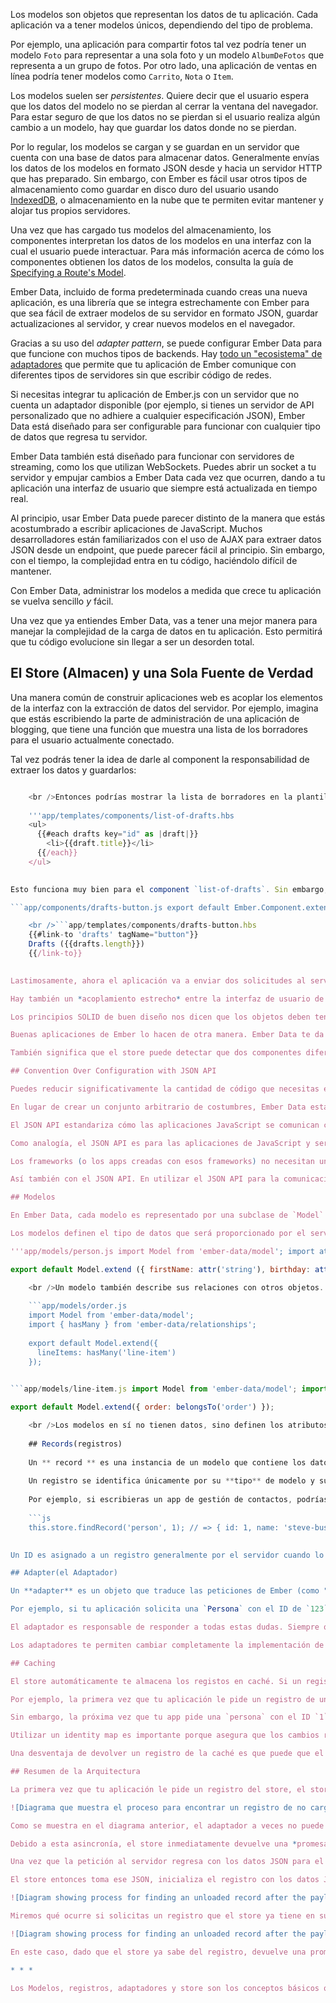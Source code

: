Los modelos son objetos que representan los datos de tu aplicación. Cada aplicación va a tener modelos únicos, dependiendo del tipo de problema.

Por ejemplo, una aplicación para compartir fotos tal vez podría tener un modelo `Foto` para representar a una sola foto y un modelo `AlbumDeFotos` que representa a un grupo de fotos. Por otro lado, una aplicación de ventas en línea podría tener modelos como `Carrito`, `Nota` o `Item`.

Los modelos suelen ser *persistentes*. Quiere decir que el usuario espera que los datos del modelo no se pierdan al cerrar la ventana del navegador. Para estar seguro de que los datos no se pierdan si el usuario realiza algún cambio a un modelo, hay que guardar los datos donde no se pierdan.

Por lo regular, los modelos se cargan y se guardan en un servidor que cuenta con una base de datos para almacenar datos. Generalmente envías los datos de los modelos en formato JSON desde y hacia un servidor HTTP que has preparado. Sin embargo, con Ember es fácil usar otros tipos de almacenamiento como guardar en disco duro del usuario usando [IndexedDB](https://developer.mozilla.org/en-US/docs/Web/API/IndexedDB_API), o almacenamiento en la nube que te permiten evitar mantener y alojar tus propios servidores.

Una vez que has cargado tus modelos del almacenamiento, los componentes interpretan los datos de los modelos en una interfaz con la cual el usuario puede interactuar. Para más información acerca de cómo los componentes obtienen los datos de los modelos, consulta la guía de [Specifying a Route's Model](../routing/specifying-a-routes-model).

Ember Data, incluido de forma predeterminada cuando creas una nueva aplicación, es una librería que se integra estrechamente con Ember para que sea fácil de extraer modelos de su servidor en formato JSON, guardar actualizaciones al servidor, y crear nuevos modelos en el navegador.

Gracias a su uso del *adapter pattern*, se puede configurar Ember Data para que funcione con muchos tipos de backends. Hay [todo un "ecosistema" de adaptadores](http://emberobserver.com/categories/ember-data-adapters) que permite que tu aplicación de Ember comunique con diferentes tipos de servidores sin que escribir código de redes.

Si necesitas integrar tu aplicación de Ember.js con un servidor que no cuenta un adaptador disponible (por ejemplo, si tienes un servidor de API personalizado que no adhiere a cualquier especificación JSON), Ember Data está diseñado para ser configurable para funcionar con cualquier tipo de datos que regresa tu servidor.

Ember Data también está diseñado para funcionar con servidores de streaming, como los que utilizan WebSockets. Puedes abrir un socket a tu servidor y empujar cambios a Ember Data cada vez que ocurren, dando a tu aplicación una interfaz de usuario que siempre está actualizada en tiempo real.

Al principio, usar Ember Data puede parecer distinto de la manera que estás acostumbrado a escribir aplicaciones de JavaScript. Muchos desarrolladores están familiarizados con el uso de AJAX para extraer datos JSON desde un endpoint, que puede parecer fácil al principio. Sin embargo, con el tiempo, la complejidad entra en tu código, haciéndolo difícil de mantener.

Con Ember Data, administrar los modelos a medida que crece tu aplicación se vuelva sencillo *y* fácil.

Una vez que ya entiendes Ember Data, vas a tener una mejor manera para manejar la complejidad de la carga de datos en tu aplicación. Esto permitirá que tu código evolucione sin llegar a ser un desorden total.

## El Store (Almacen) y una Sola Fuente de Verdad

Una manera común de construir aplicaciones web es acoplar los elementos de la interfaz con la extracción de datos del servidor. Por ejemplo, imagina que estás escribiendo la parte de administración de una aplicación de blogging, que tiene una función que muestra una lista de los borradores para el usuario actualmente conectado.

Tal vez podrás tener la idea de darle al component la responsabilidad de extraer los datos y guardarlos:

```app/components/list-of-drafts.js export default Ember.Component.extend({ willRender() { $.getJSON('/drafts').then(data => { this.set('drafts', data); }); } });

    <br />Entonces podrías mostrar la lista de borradores en la plantilla de su component así: 
    
    '''app/templates/components/list-of-drafts.hbs 
    <ul>
      {{#each drafts key="id" as |draft|}}
        <li>{{draft.title}}</li>
      {{/each}}
    </ul>
    

Esto funciona muy bien para el component `list-of-drafts`. Sin embargo, tu aplicación probablemente tiene muchos componentes diferentes. En otra página tal vez quieres un componente para mostrar el número de borradores. Tal vez te ocurre copiar y pegar el código de `willRender` existente en el nuevo componente.

```app/components/drafts-button.js export default Ember.Component.extend({ willRender() { $.getJSON('/drafts').then(data => { this.set('drafts', data); }); } });

    <br />```app/templates/components/drafts-button.hbs
    {{#link-to 'drafts' tagName="button"}}
    Drafts ({{drafts.length}})
    {{/link-to}}
    

Lastimosamente, ahora el aplicación va a enviar dos solicitudes al servidor para la misma información. No sólo es costoso solicitar los datos redundantes en términos de ancho de banda desperdiciado y en la velocidad percibida de tu aplicación, también los dos valores fácilmente pueden quedar fuera de sincronización. Probablemente has usado un aplicación web donde la lista de elementos queda fuera de sincronización con el contador en la barra de herramientas, llegando a ser una experiencia frustrante e inconsistente.

Hay también un *acoplamiento estrecho* entre la interfaz de usuario de la aplicación y el código de red. Si la url o el formato del objeto JSON cambia, probablemente todos los componentes de interfaz de usuario se rompen en formas que son difíciles de identificar.

Los principios SOLID de buen diseño nos dicen que los objetos deben tener una sola responsabilidad. La responsabilidad de un componente debe presentar datos del modelo al usuario, no extraer el modelo del servidor.

Buenas aplicaciones de Ember lo hacen de otra manera. Ember Data te da una sola **store** que es el repositorio central de los modelos en tu aplicación. Los componentes y rutas pueden pedirle los modelos del store, y el store es responsable de saber encontrarlos.

También significa que el store puede detectar que dos componentes diferentes piden el mismo modelo, lo que permite tu app extraer los datos del servidor una sola vez. Puedes tomar el store como una caché de read-through para los modelos de tu app. Ambos tus componentes y rutas tienen acceso a este store compartido; cuando necesitan mostrar o modificar un modelo, primero lo piden del store.

## Convention Over Configuration with JSON API

Puedes reducir significativamente la cantidad de código que necesitas escribir y mantener, apoyándose en los convenios de Ember. Dado que estas costumbres se compartirán entre los desarrolladores de tu equipo, seguirlas tiene como resultado código que es más fácil de mantener y entender.

En lugar de crear un conjunto arbitrario de costumbres, Ember Data está diseñado para funcionar automáticamente con el [JSON API](http://jsonapi.org). JSON API es una especificación formal para construir los APIs convencionales, robustos, y de alto rendimiento que permiten a los clientes y servidores comunicarse con los datos de los modelos.

El JSON API estandariza cómo las aplicaciones JavaScript se comunican con los servidores, para reducir el acoplamiento entre el frontend y el backend, y así tienes más libertad para intercambiar las piezas de tu stack.

Como analogía, el JSON API es para las aplicaciones de JavaScript y servidores de API lo que SQL es para los frameworks del lado del servidor y las bases de datos. Frameworks populares como Ruby on Rails, Django, Laravel, Spring, y otros funcionan automáticamente con muchas bases de datos diferentes, como MySQL, PostgreSQL, SQL Server y otras.

Los frameworks (o los apps creadas con esos frameworks) no necesitan un montón de código personalizado para añadir soporte para una base de datos nueva; siempre que la base de datos sea compatible con SQL, añadir soporte para ella es relativamente fácil.

Así también con el JSON API. En utilizar el JSON API para la comunicación entre tu app de Ember y tu servidor, puedes cambiar tu stack de backend totalmente sin romper tu frontend. Y al agregar apps para otras plataformas, como iOS y Android, puedes aprovechar las librerías de JSON API para esas plataformas para utilizar fácilmente la misma API usada por tu app de Ember.

## Modelos

En Ember Data, cada modelo es representado por una subclase de `Model` que define los atributos, relaciones y comportamiento de los datos que le presentas al usuario.

Los modelos definen el tipo de datos que será proporcionado por el servidor. Por ejemplo, un modelo de `Persona` puede tener un atributo `nombre` que es un string (tipo de dato carácter) y un atributo `cumpleaños` que es una fecha:

'''app/models/person.js import Model from 'ember-data/model'; import attr from 'ember-data/attr';

export default Model.extend ({ firstName: attr('string'), birthday: attr('date') });

    <br />Un modelo también describe sus relaciones con otros objetos. Por ejemplo, un «pedido» puede tener muchos «artículos» y un «artículo» puede pertenecer a un «pedido».
    
    ```app/models/order.js
    import Model from 'ember-data/model';
    import { hasMany } from 'ember-data/relationships';
    
    export default Model.extend({
      lineItems: hasMany('line-item')
    });
    

```app/models/line-item.js import Model from 'ember-data/model'; import { belongsTo } from 'ember-data/relationships';

export default Model.extend({ order: belongsTo('order') });

    <br />Los modelos en sí no tienen datos, sino definen los atributos, relaciones y comportamiento de instancias específicas, que se llaman ** records**(registros).
    
    ## Records(registros)
    
    Un ** record ** es una instancia de un modelo que contiene los datos cargados desde un servidor. Tu aplicación también puede crear nuevos registros y guardarlos al servidor.
    
    Un registro se identifica únicamente por su **tipo** de modelo y su **ID**.
    
    Por ejemplo, si escribieras un app de gestión de contactos, podrías tener un modelo de 'Persona'. Un registro de tu app podría tener un tipo de 'persona' y un ID de '1' o 'steve buscemi'.
    
    ```js
    this.store.findRecord('person', 1); // => { id: 1, name: 'steve-buscemi' }
    

Un ID es asignado a un registro generalmente por el servidor cuando lo guardas por primera vez, pero también puedes generar los IDs del lado del cliente.

## Adapter(el Adaptador)

Un **adapter** es un objeto que traduce las peticiones de Ember (como "buscar el usuario con el ID de 123") en las peticiones a un servidor.

Por ejemplo, si tu aplicación solicita una `Persona` con el ID de `123`, ¿Ember cómo debería cargarla? ¿A través de HTTP o un WebSocket? Si es a través de HTTP, la URL sería ¿`/person/1`? o ¿`/resources/people/1`?

El adaptador es responsable de responder a todas estas dudas. Siempre que tu app le pida al <<store>> por un registro que no se encuentra en caché, lo pide del adaptador. Si cambias un registro y lo guardas, el store le pasa el registro al adaptador para enviar los datos correspondientes al servidor y confirmar que se ha guardado correctamente.

Los adaptadores te permiten cambiar completamente la implementación de tu API sin afectar el código de tu aplicación de Ember.

## Caching

El store automáticamente te almacena los registos en caché. Si un registro ya se había cargado, pedirlo otra vez siempre te devuelve la misma instancia de objeto. Esto minimiza el número de peticiones y respuestas del servidor y le permite a tu aplicación hacer el render de la interfaz de usuario lo más rápido posible.

Por ejemplo, la primera vez que tu aplicación le pide un registro de una `persona` con el ID de `1` del store, el store extrae esa información del servidor.

Sin embargo, la próxima vez que tu app pide una `persona` con el ID `1`, el store se dará cuenta de que ya había obtenido y almacenado en caché esa información del servidor. En lugar de enviar otra petición para obtener la misma información, le dará a tu aplicación el mismo registro que había proporcionado la primera vez. Esta característica—siempre devolver el mismo objeto de registro, sin importar cuántas veces que lo pides — a veces se llama un *identity map*(mapa de identidad).

Utilizar un identity map es importante porque asegura que los cambios realizas en una parte de la interfaz de usuario se propagan a otras partes de la interfaz. También significa que no tienes que sincronizar los registros manualmente—puedes solicitar un registro por ID y sin preocuparte de si otras partes de tu aplicación ya lo han solicitado y cargado.

Una desventaja de devolver un registro de la caché es que puede que el estado del registro haya cambiado desde que se cargó en el mapa de identidad del store. Para evitar este problema de datos obsoletos, Ember Data automáticamente hará una petición en segundo plano cada vez que un registro en la memoria caché se devuelva del store. Cuando llegan los datos nuevos, el registro se actualiza, y si el registro ha sufrido cambios desde el render inicial, se vuelva a cargar la plantilla con la nueva información.

## Resumen de la Arquitectura

La primera vez que tu aplicación le pide un registro del store, el store verifica si tiene una copia localmente, si no, lo pide del adaptador. El adaptador va a recuperar el registro de tu capa de persistencia; por lo general, esto sería una representación JSON del registro desde un servidor HTTP.

![Diagrama que muestra el proceso para encontrar un registro de no cargada](../images/guides/models/finding-unloaded-record-step1-diagram.png)

Como se muestra en el diagrama anterior, el adaptador a veces no puede devolver el registro solicitado inmediatamente. En este caso, el adaptador debe hacer una petición *asincrónica* al servidor, y sólo cuando esa petición termine de cargar se puede crear el registro con sus datos de fondo.

Debido a esta asincronía, el store inmediatamente devuelve una *promesa* del método `find()`. Asimismo, las peticiones hechas por el store al adaptador también devuelven promesas.

Una vez que la petición al servidor regresa con los datos JSON para el registro solicitado, el adaptador resuelve la promesa al store con el JSON.

El store entonces toma ese JSON, inicializa el registro con los datos JSON y resuelve la promesa devuelta a tu aplicación con el registro recién cargado.

![Diagram showing process for finding an unloaded record after the payload has returned from the server](../images/guides/models/finding-unloaded-record-step2-diagram.png)

Miremos qué ocurre si solicitas un registro que el store ya tiene en su caché.

![Diagram showing process for finding an unloaded record after the payload has returned from the server](../images/guides/models/finding-loaded-record-diagram.png)

En este caso, dado que el store ya sabe del registro, devuelve una promesa que se resuelve inmediatamente con el registro. El store no tiene que pedirle una copia del registro del adaptador (y, por lo tanto, del servidor) puesto que ya la tiene guardado localmente.

* * *

Los Modelos, registros, adaptadores y store son los conceptos básicos que debes entender para aprovechar Ember Data al máximo. Las siguientes secciones van más a fondo acerca de cada uno de estos conceptos y cómo utilizarlos juntos.